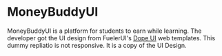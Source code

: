 # MoneyBuddyUI
MoneyBuddyUI is a platform for students to earn while learning.
The developer got the UI design from FuelerUI's [Dope UI](https://dopeui.co/) web templates.
This dummy repliatio is not responsive. It is a copy of the UI Design.
